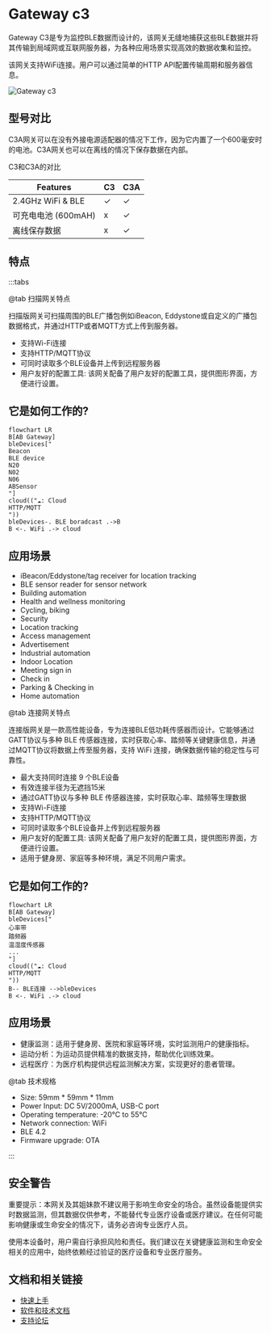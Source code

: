 # Gateway c3 #

Gateway C3是专为监控BLE数据而设计的，该网关无缝地捕获这些BLE数据并将其传输到局域网或互联网服务器，为各种应用场景实现高效的数据收集和监控。

该网关支持WiFi连接。用户可以通过简单的HTTP API配置传输周期和服务器信息。

![Gateway c3](https://i1.aprbrother.com/gw-c3.jpg-640.jpg)

## 型号对比 ##

C3A网关可以在没有外接电源适配器的情况下工作，因为它内置了一个600毫安时的电池。C3A网关也可以在离线的情况下保存数据在内部。

C3和C3A的对比

| Features                       | C3 | C3A  |
| ------------------------------ | -- | ---- |
| 2.4GHz WiFi & BLE              | ✓  | ✓    |
| 可充电电池 (600mAH)            | x  | ✓    |
| 离线保存数据                   | x  | ✓    |

## 特点 ##

:::tabs

@tab 扫描网关特点

扫描版网关可扫描周围的BLE广播包例如iBeacon, Eddystone或自定义的广播包数据格式，并通过HTTP或者MQTT方式上传到服务器。


- 支持Wi-Fi连接
- 支持HTTP/MQTT协议
- 可同时读取多个BLE设备并上传到远程服务器
- 用户友好的配置工具: 该网关配备了用户友好的配置工具，提供图形界面，方便进行设置。

## 它是如何工作的? ##

```mermaid
flowchart LR
B[AB Gateway]
bleDevices["
Beacon
BLE device
N20
N02
N06
ABSensor
"]
cloud(("☁️: Cloud
HTTP/MQTT
"))
bleDevices-. BLE boradcast .->B
B <-. WiFi .-> cloud
```
## 应用场景

- iBeacon/Eddystone/tag receiver for location tracking
- BLE sensor reader for sensor network
- Building automation
- Health and wellness monitoring
- Cycling, biking
- Security
- Location tracking
- Access management
- Advertisement
- Industrial automation
- Indoor Location
- Meeting sign in
- Check in
- Parking & Checking in
- Home automation

@tab 连接网关特点

连接版网关是一款高性能设备，专为连接BLE低功耗传感器而设计。它能够通过GATT协议与多种 BLE 传感器连接，实时获取心率、踏频等关键健康信息，并通过MQTT协议将数据上传至服务器，支持 WiFi 连接，确保数据传输的稳定性与可靠性。

- 最大支持同时连接 9 个BLE设备
- 有效连接半径为无遮挡15米
- 通过GATT协议与多种 BLE 传感器连接，实时获取心率、踏频等生理数据
- 支持Wi-Fi连接
- 支持HTTP/MQTT协议
- 可同时读取多个BLE设备并上传到远程服务器
- 用户友好的配置工具: 该网关配备了用户友好的配置工具，提供图形界面，方便进行设置。
- 适用于健身房、家庭等多种环境，满足不同用户需求。

## 它是如何工作的? ##

```mermaid
flowchart LR
B[AB Gateway]
bleDevices["
心率带
踏频器
温湿度传感器
...
"]
cloud(("☁️: Cloud
HTTP/MQTT
"))
B-- BLE连接 -->bleDevices
B <-. WiFi .-> cloud
```

## 应用场景 ##

* 健康监测：适用于健身房、医院和家庭等环境，实时监测用户的健康指标。
* 运动分析：为运动员提供精准的数据支持，帮助优化训练效果。
* 远程医疗：为医疗机构提供远程监测解决方案，实现更好的患者管理。

@tab 技术规格

- Size: 59mm * 59mm * 11mm
- Power Input: DC 5V/2000mA, USB-C port
- Operating temperature: -20°C to 55°C
- Network connection: WiFi
- BLE 4.2
- Firmware upgrade: OTA

:::

## 安全警告 ##

重要提示：本网关及其姐妹款不建议用于影响生命安全的场合。虽然设备能提供实时数据监测，但其数据仅供参考，不能替代专业医疗设备或医疗建议。在任何可能影响健康或生命安全的情况下，请务必咨询专业医疗人员。

使用本设备时，用户需自行承担风险和责任。我们建议在关键健康监测和生命安全相关的应用中，始终依赖经过验证的医疗设备和专业医疗服务。

## 文档和相关链接 ##

- [快速上手](gwc3/quickstart.md)
- [软件和技术文档](gwc3/tech.md)
- [支持论坛](http://bbs.aprbrother.com/c/wifi)
